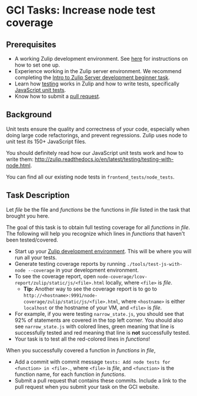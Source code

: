 # GCI Tasks: Increase node test coverage

## Prerequisites

* A working Zulip development environment. See
  [here](https://github.com/zulip/zulip-gci/blob/master/README.md) for instructions
  on how to set one up.
* Experience working in the Zulip server environment.  We recommend completing the
  [Intro to Zulip Server development beginner task](https://github.com/zulip/zulip-gci/blob/master/tasks/intro-to-zulip-server.md).
* Learn how [testing](http://zulip.readthedocs.io/en/latest/testing/testing.html)
  works in Zulip and how to write tests, specifically [JavaScript unit tests](http://zulip.readthedocs.io/en/latest/testing/testing-with-node.html). 
* Know how to submit a [pull request](https://github.com/zulip/zulip-gci/blob/master/tasks/2017/submit-a-pull-request.md).

## Background

Unit tests ensure the quality and correctness of your code, especially when doing
large code refactorings, and prevent regressions. Zulip uses node to unit test its
150+ JavaScript files.

You should definitely read how our JavaScript unit tests work and how to write them:
http://zulip.readthedocs.io/en/latest/testing/testing-with-node.html.

You can find all our existing node tests in `frontend_tests/node_tests`.

## Task Description

Let *file* be the file and *functions* be the functions in *file* listed in the task that brought you here.

The goal of this task is to obtain full testing coverage for all *functions* in *file*. The following
will help you recognize which lines in *functions* that haven't been tested/covered.

* Start up your [Zulip development environment](https://github.com/zulip/zulip-gci/blob/master/README.md#setting-up-the-zulip-development-environment).
  This will be where you will run all your tests.
* Generate testing coverage reports by running `./tools/test-js-with-node --coverage` in your
  development environment.
* To see the coverage report, open `node-coverage/lcov-report/zulip/static/js/<file>.html` locally, where `<file>` is *file*.
    * **Tip:** Another way to see the coverage report is to go to `http://<hostname>:9991/node-coverage/zulip/static/js/<file>.html`,
      where `<hostname>` is either `localhost` or the hostname of your VM, and `<file>` is *file*.
* For example, if you were testing `narrow_state.js`, you should see that 92% of statements are covered in the top left corner.
  You should also see `narrow_state.js` with colored lines, green meaning that line is successfully tested and red
  meaning that line is **not** successfully tested.
* Your task is to test all the red-colored lines in *functions*!

When you successfully covered a function in *functions* in *file*,
* Add a commit with commit message `tests: Add node tests for <function> in <file>.`, where `<file>` is *file*, and
  `<function>` is the function name, for each function in *functions*.
* Submit a pull request that contains these commits. Include a link to the pull request
  when you submit your task on the GCI website.

